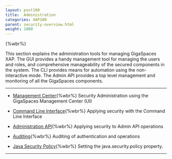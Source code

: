```yaml
---
layout: post100
title:  Administration
categories: XAP100
parent: security-overview.html
weight: 1000
---
```


{%wbr%}

This section explains the administration tools for managing GigaSpaces XAP. The GUI provides a handy management tool for managing the users and roles, and comprehensive manageability of the secured components in the system. The CLI provides means for automation using the non-interactive mode. The Admin API provides a top level management and monitoring of all the GigaSpaces components.


<hr/>

- [Management Center](./gigaspaces-management-center-(ui)-security.html){%wbr%}
Security Administration using the GigaSpaces Management Center (UI)


- [Command Line Interface](./command-line-interface-(cli)-security.html){%wbr%}
Applying security with the Command Line Interface

- [Administration API](./administration-and-monitoring-api-security.html){%wbr%}
Applying security to Admin API operations

- [Auditing](./auditing.html){%wbr%}
Auditing of authentication and operations

- [Java Security Policy](./java-security-policy-file.html){%wbr%}
Setting the java.security.policy property.
<hr/>

